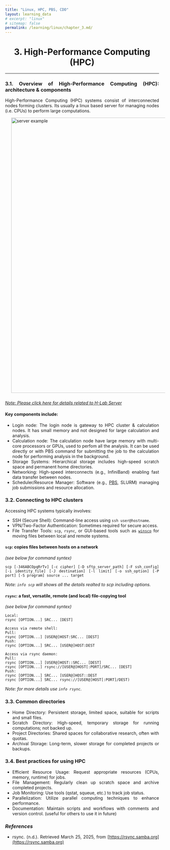 ```yaml
---
title: "Linux, HPC, PBS, CDO"
layout: learning_data
# excerpt: "linux"
# sitemap: false
permalink: /learning/linux/chapter_3.md/
---
```



<h1 style="text-align: center;"> 3. High-Performance Computing (HPC) </h1>

---
<div style="text-align: justify;">

### 3.1. Overview of High-Performance Computing (HPC): architecture & components

High-Performance Computing (HPC) systems consist of interconnected nodes forming clusters. Its usually a linux based server for managing nodes (i.e. CPUs) to perform large computations. 

<img src="{{ site.url }}{{ site.baseurl }}/images/learning/linux/example_server.png" alt="server example" style="width: 900px; float: none; margin-left: 20px; margin-right: 20px; margin-bottom: 10px" /> <br>

*[Note: Please click here for details related to H-Lab Server](./hlab_server.md)*

#### Key components include:

- Login node: The login node is gateway to HPC cluster & calculation nodes. It has small memory and not designed for large calculation and analysis. 
- Calculation node: The calculation node have large memory with multi-core processors or GPUs, used to perfom all the analysis. It can be used directly or with PBS command for submitting the job to the calculation node for performing analysis in the background. 
- Storage Systems: Hierarchical storage includes high-speed scratch space and permanent home directories.
- Networking: High-speed interconnects (e.g., InfiniBand) enabling fast data transfer between nodes.
- Scheduler/Resource Manager: Software (e.g., [PBS](/learning/linux/chapter_4.md/), SLURM) managing job submissions and resource allocation.

### 3.2. Connecting to HPC clusters

Accessing HPC systems typically involves:

- SSH (Secure Shell): Command-line access using `ssh user@hostname`.
- VPN/Two-Factor Authentication: Sometimes required for secure access.
- File Transfer Tools: `scp`, `rsync`, or GUI-based tools  such as [`winscp`](https://winscp.net/eng/index.php) for moving files between local and remote systems.

#### `scp`: copies files between hosts on a network 
*(see below for command syntex)*

```
scp [-346ABCOpqRrTv] [-c cipher] [-D sftp_server_path] [-F ssh_config] [-i identity_file] [-J destination] [-l limit] [-o ssh_option] [-P port] [-S program] source ... target
```
*Note: `info scp` will shows all the details realted to scp including options.*

#### `rsync`: a fast, versatile, remote (and local) file-copying tool 
*(see below for command syntex)*

```
Local:
rsync [OPTION...] SRC... [DEST]

Access via remote shell:
Pull:
rsync [OPTION...] [USER@]HOST:SRC... [DEST]
Push:
rsync [OPTION...] SRC... [USER@]HOST:DEST

Access via rsync daemon:
Pull:
rsync [OPTION...] [USER@]HOST::SRC... [DEST]
rsync [OPTION...] rsync://[USER@]HOST[:PORT]/SRC... [DEST]
Push:
rsync [OPTION...] SRC... [USER@]HOST::DEST
rsync [OPTION...] SRC... rsync://[USER@]HOST[:PORT]/DEST)
```

*Note: for more details use `info rsync`.*

### 3.3. Common directories

- Home Directory: Persistent storage, limited space, suitable for scripts and small files.
- Scratch Directory: High-speed, temporary storage for running computations; not backed up.
- Project Directories: Shared spaces for collaborative research, often with quotas.
- Archival Storage: Long-term, slower storage for completed projects or backups.

### 3.4. Best practices for using HPC

- Efficient Resource Usage: Request appropriate resources (CPUs, memory, runtime) for jobs.
- File Management: Regularly clean up scratch space and archive completed projects.
- Job Monitoring: Use tools (qstat, squeue, etc.) to track job status.
- Parallelization: Utilize parallel computing techniques to enhance performance.
- Documentation: Maintain scripts and workflows with comments and version control. (useful for others to use it in future)


### *References*
- rsync. (n.d.). Retrieved March 25, 2025, from [https://rsync.samba.org](https://rsync.samba.org)


</div>



